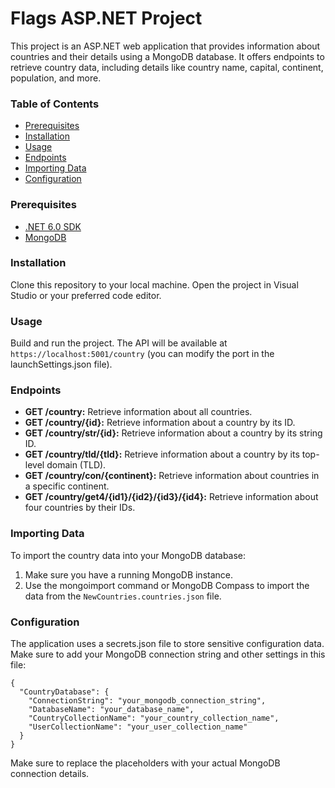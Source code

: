 # Flags ASP.NET Project
This project is an ASP.NET web application that provides information about countries and their details using a MongoDB database. It offers endpoints to retrieve country data, including details like country name, capital, continent, population, and more.

### Table of Contents
- [Prerequisites](#pre)
- [Installation](#ins)
- [Usage](#usage)
- [Endpoints](#endpoints)
- [Importing Data](#import)
- [Configuration](#config)
### Prerequisites 
<a name="pre"></a>
- [.NET 6.0 SDK](https://dotnet.microsoft.com/en-us/download/dotnet/6.0)
- [MongoDB](https://www.mongodb.com/try/download/community)
### Installation
<a name="ins"></a>Clone this repository to your local machine.
Open the project in Visual Studio or your preferred code editor.
### Usage
<a name="usage"></a>Build and run the project.
The API will be available at ```https://localhost:5001/country``` (you can modify the port in the launchSettings.json file).
### Endpoints
<a name="endpoints"></a>
- **GET /country:** Retrieve information about all countries.
- **GET /country/{id}:** Retrieve information about a country by its ID.
- **GET /country/str/{id}:** Retrieve information about a country by its string ID.
- **GET /country/tld/{tld}:** Retrieve information about a country by its top-level domain (TLD).
- **GET /country/con/{continent}:** Retrieve information about countries in a specific continent.
- **GET /country/get4/{id1}/{id2}/{id3}/{id4}:** Retrieve information about four countries by their IDs.
### Importing Data
<a name="import"></a>To import the country data into your MongoDB database:

1. Make sure you have a running MongoDB instance.
2. Use the mongoimport command or MongoDB Compass to import the data from the `NewCountries.countries.json` file.
### Configuration
<a name="config"></a>The application uses a secrets.json file to store sensitive configuration data. Make sure to add your MongoDB connection string and other settings in this file:

```
{
  "CountryDatabase": {
    "ConnectionString": "your_mongodb_connection_string",
    "DatabaseName": "your_database_name",
    "CountryCollectionName": "your_country_collection_name",
    "UserCollectionName": "your_user_collection_name"
  }
}
```

Make sure to replace the placeholders with your actual MongoDB connection details.
